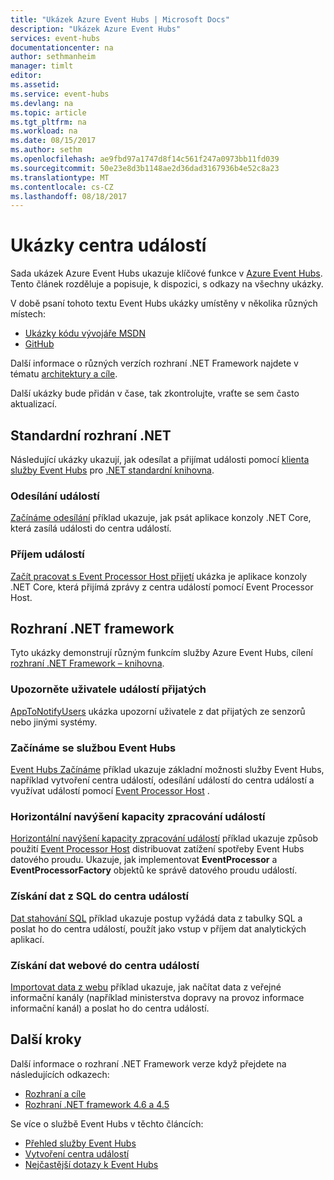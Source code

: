 ```yaml
---
title: "Ukázek Azure Event Hubs | Microsoft Docs"
description: "Ukázek Azure Event Hubs"
services: event-hubs
documentationcenter: na
author: sethmanheim
manager: timlt
editor: 
ms.assetid: 
ms.service: event-hubs
ms.devlang: na
ms.topic: article
ms.tgt_pltfrm: na
ms.workload: na
ms.date: 08/15/2017
ms.author: sethm
ms.openlocfilehash: ae9fbd97a1747d8f14c561f247a0973bb11fd039
ms.sourcegitcommit: 50e23e8d3b1148ae2d36dad3167936b4e52c8a23
ms.translationtype: MT
ms.contentlocale: cs-CZ
ms.lasthandoff: 08/18/2017
---
```

# <a name="event-hubs-samples"></a>Ukázky centra událostí 

Sada ukázek Azure Event Hubs ukazuje klíčové funkce v [Azure Event Hubs](/azure/event-hubs/). Tento článek rozděluje a popisuje, k dispozici, s odkazy na všechny ukázky.

V době psaní tohoto textu Event Hubs ukázky umístěny v několika různých místech:

- [Ukázky kódu vývojáře MSDN](https://code.msdn.microsoft.com/site/search?query=event%20hubs&f%5B0%5D.Value=event%20hubs&f%5B0%5D.Type=SearchText&ac=5)
- [GitHub](https://github.com/Azure/azure-event-hubs/tree/master/samples)

Další informace o různých verzích rozhraní .NET Framework najdete v tématu [architektury a cíle](/dotnet/articles/standard/frameworks).

Další ukázky bude přidán v čase, tak zkontrolujte, vraťte se sem často aktualizací.

## <a name="net-standard"></a>Standardní rozhraní .NET

Následující ukázky ukazují, jak odesílat a přijímat události pomocí [klienta služby Event Hubs](https://github.com/Azure/azure-event-hubs-dotnet/blob/master/readme.md) pro [.NET standardní knihovna](/dotnet/articles/standard/library).

### <a name="send-events"></a>Odesílání událostí 

[Začínáme odesílání](https://github.com/Azure/azure-event-hubs/tree/master/samples/DotNet/Microsoft.Azure.EventHubs/SampleSender) příklad ukazuje, jak psát aplikace konzoly .NET Core, která zasílá události do centra událostí.

### <a name="receive-events"></a>Příjem událostí 

[Začít pracovat s Event Processor Host přijetí](https://github.com/Azure/azure-event-hubs/tree/master/samples/DotNet/Microsoft.Azure.EventHubs/SampleEphReceiver) ukázka je aplikace konzoly .NET Core, která přijímá zprávy z centra událostí pomocí Event Processor Host.

## <a name="net-framework"></a>Rozhraní .NET framework   

Tyto ukázky demonstrují různým funkcím služby Azure Event Hubs, cílení [rozhraní .NET Framework – knihovna](/dotnet/framework/index).
 
### <a name="notify-users-of-events-received"></a>Upozorněte uživatele událostí přijatých

[AppToNotifyUsers](https://github.com/Azure-Samples/event-hubs-dotnet-user-notifications) ukázka upozorní uživatele z dat přijatých ze senzorů nebo jinými systémy.

### <a name="get-started-with-event-hubs"></a>Začínáme se službou Event Hubs 

[Event Hubs Začínáme](https://code.msdn.microsoft.com/Service-Bus-Event-Hub-286fd097) příklad ukazuje základní možnosti služby Event Hubs, například vytvoření centra událostí, odesílání událostí do centra událostí a využívat událostí pomocí [Event Processor Host](https://www.nuget.org/packages/Microsoft.Azure.ServiceBus.EventProcessorHost/) .

### <a name="scale-out-event-processing"></a>Horizontální navýšení kapacity zpracování událostí 

[Horizontální navýšení kapacity zpracování událostí](https://code.msdn.microsoft.com/Service-Bus-Event-Hub-45f43fc3) příklad ukazuje způsob použití [Event Processor Host](https://www.nuget.org/packages/Microsoft.Azure.ServiceBus.EventProcessorHost/) distribuovat zatížení spotřeby Event Hubs datového proudu. Ukazuje, jak implementovat **EventProcessor** a **EventProcessorFactory** objektů ke správě datového proudu událostí. 

###  <a name="pull-data-from-sql-into-an-event-hub"></a>Získání dat z SQL do centra událostí

[Dat stahování SQL](https://github.com/Azure-Samples/event-hubs-dotnet-import-from-sql) příklad ukazuje postup vyžádá data z tabulky SQL a poslat ho do centra událostí, použít jako vstup v příjem dat analytických aplikací.

### <a name="pull-web-data-into-an-event-hub"></a>Získání dat webové do centra událostí 

[Importovat data z webu](https://github.com/Azure-Samples/event-hubs-dotnet-importfromweb) příklad ukazuje, jak načítat data z veřejné informační kanály (například ministerstva dopravy na provoz informace informační kanál) a poslat ho do centra událostí.

## <a name="next-steps"></a>Další kroky

Další informace o rozhraní .NET Framework verze když přejdete na následujících odkazech:

- [Rozhraní a cíle](/dotnet/articles/standard/frameworks)
- [Rozhraní .NET framework 4.6 a 4.5](/dotnet/framework/index)

Se více o službě Event Hubs v těchto článcích:

- [Přehled služby Event Hubs](event-hubs-what-is-event-hubs.md)
- [Vytvoření centra událostí](event-hubs-create.md)
- [Nejčastější dotazy k Event Hubs](event-hubs-faq.md)